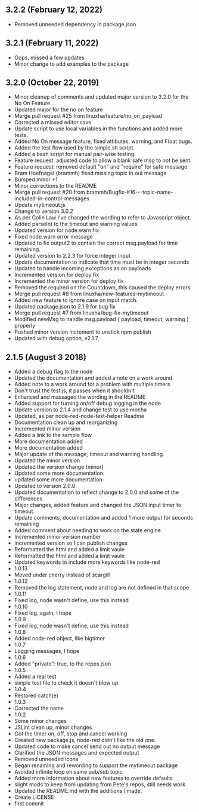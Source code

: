 ## 3.2.2 (February 12, 2022)
  - Removed unneeded dependency in package.json
## 3.2.1 (February 11, 2022)
  - Oops, missed a few updates
  - Minor change to add examples to the package
## 3.2.0 (October 22, 2019)
  - Minor cleanup of comments and updated major version to 3.2.0 for the No On Feature
  - Updated major for the no on feature
  - Merge pull request #25 from linuxha/feature/no_on_payload
  - Corrected a missed editor save
  - Update script to use local variables in the functions and added more tests.
  - Added No On message feature, fixed attibutes, warning, and Float bugs.
  - Added the test flow used by the simple.sh script.
  - Added a bash script for manual pair-wise testing.
  - Feature request: adjusted code to allow a blank safe msg to not be sent.
  - Feature request: removed default "on" and "require" for safe message
  - Bram Hoefnagel (brammh) fixed missing topic in out message
  - Bumped minor +1
  - Minor corrections to the README
  - Merge pull request #20 from brammh/Bugfix-#16---topic-name-included-in-control-messages
  - Update mytimeout.js
  - Change to version 3.0.2
  - As per Colin Law I've changed the wording to refer to Javascript object.
  - Added parseInt to the timeout and warning values.
  - Updated version for node.warn fix
  - Fixed node.warn error message
  - Updated to fix output2 to contian the correct msg.payload for time remaining.
  - Updated version to 2.2.3 for force integer input
  - Update documentation to indicate that time must be in integer seconds
  - Updated to handle incoming exceptions as on payloads
  - Incremented version for deploy fix
  - Incremented the minor version for deploy fix
  - Removed the required on the Countdown, this caused the deploy errors
  - Merge pull request #8 from linuxha/new-features-mytimeout
  - Added new feature to ignore case on input match.
  - Updated package.json to 2.1.9 for bug fix
  - Merge pull request #7 from linuxha/bug-fix-mytimeout
  - Modified newMsg to handle msg.payload { payload, timeout, warning } properly
  - Pushed minor version increment to unstick npm publish
  - Updated with debug option, v2.1.7
## 2.1.5 (August 3 2018)
  - Added a debug flag to the node
  - Updated the documentation and added a note on a work around
  - Added note to a work around for a problem with multiple timers
  - Don't trust the test.js, it passes when it shouldn't
  - Enhanced and massaged the wording in the README
  - Added support for turning on/off debug logging in the node
  - Update version to 2.1.4 and change test to use mocha
  - Updated, as per node-red-node-test-helper Readme
  - Documentation clean up and reorganizing
  - Incremented minor version
  - Added a link to the sample flow
  - More documentation added
  - More documentation added
  - Major update of the message, timeout and warning handling.
  - Updated the minor version
  - Updated the version change (minor)
  - Updated some more documentation
  - updated some more documentation
  - Updated to version 2.0.0
  - Updated documentation to reflect change to 2.0.0 and some of the differences
  - Major changes, added feature and changed the JSON input timer to timeout.
  - Update comments, documentation and added 1 more output for seconds remaining
  - Added comment about needing to work on the state engine
  - Incremented minor version number
  - incremented version so I can publish changes
  - Reformatted the html and added a limit vaule
  - Reformatted the html and added a limit vaule
  - Updated keywords to include more keywords like node-red
  - 1.0.13
  - Moved under cherry instead of scargill
  - 1.0.12
  - Removed the log statement, node and log are not defined in that scope
  - 1.0.11
  - Fixed log, node wasn't define, use this instead
  - 1.0.10
  - Fixed log. again, I hope
  - 1.0.9
  - Fixed log, node wasn't define, use this instead
  - 1.0.8
  - Added node-red object, like bigtimer
  - 1.0.7
  - Logging messages, I hope
  - 1.0.6
  - Added "private": true, to the repos json
  - 1.0.5
  - Added a real test
  - simple test file to check it doesn't blow up
  - 1.0.4
  - Restored catch(e)
  - 1.0.3
  - Corrected the name
  - 1.0.2
  - Some minor changes
  - JSLint clean up, minor changes
  - Got the timer on, off, stop and cancel working
  -  Created new package.js, node-red didn't like the old one.
  - Updated code to make cancel send out no output message
  - Clarified the JSON messages and expected output
  - Removed unneeded icons
  - Began renaming and rewording to support the mytimeout package
  - Avoided infinite loop on same pub/sub topic
  - Added more information about new features to override defaults
  - slight mods to keep from updating from Pete's repos, still needs work
  - Updated the README.md with the additions I made.
  - Create LICENSE
  - first commit

